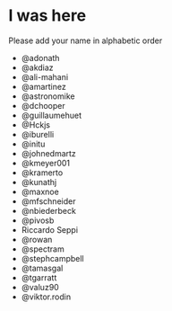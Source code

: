 # I was here

Please add your name in alphabetic order


* @adonath
* @akdiaz
* @ali-mahani 
* @amartinez
* @astronomike
* @dchooper
* @guillaumehuet
* @Hckjs
* @iburelli
* @initu
* @johnedmartz
* @kmeyer001
* @kramerto
* @kunathj
* @maxnoe
* @mfschneider
* @nbiederbeck
* @pivosb 
* Riccardo Seppi
* @rowan
* @spectram
* @stephcampbell 
* @tamasgal
* @tgarratt
* @valuz90
* @viktor.rodin

